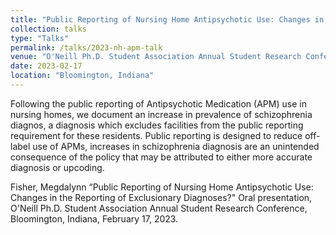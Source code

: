 ```yaml
---
title: "Public Reporting of Nursing Home Antipsychotic Use: Changes in the Reporting of Exclusionary Diagnoses?"
collection: talks
type: "Talks"
permalink: /talks/2023-nh-apm-talk
venue: "O'Neill Ph.D. Student Association Annual Student Research Conference"
date: 2023-02-17
location: "Bloomington, Indiana"
---
```


Following the public reporting of Antipsychotic Medication (APM) use in nursing homes, we document an increase in prevalence of schizophrenia diagnos, a diagnosis which excludes facilities from the public reporting requirement for these residents. Public reporting is designed to reduce off-label use of APMs, increases in schizophrenia diagnosis are an unintended consequence of the policy that may be attributed to either more accurate diagnosis or upcoding.

Fisher, Megdalynn “Public Reporting of Nursing Home Antipsychotic Use: Changes in the Reporting of Exclusionary Diagnoses?" Oral presentation, O'Neill Ph.D. Student Association Annual Student Research Conference, Bloomington, Indiana, February 17, 2023.  
